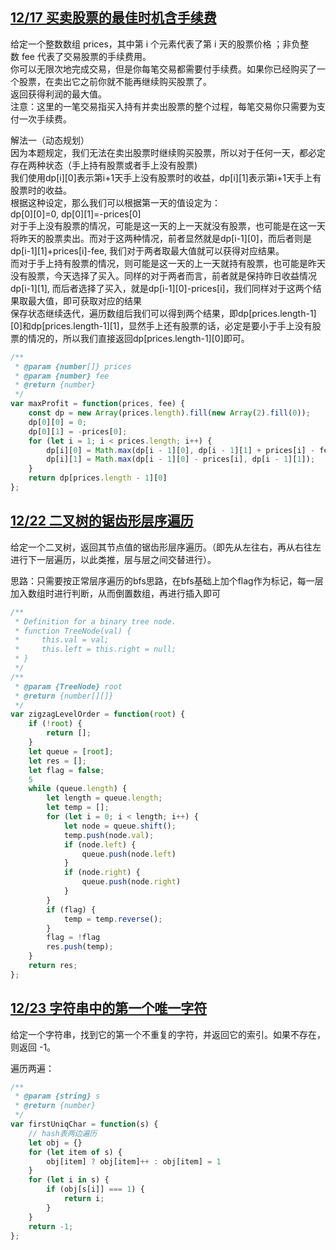 ## [12/17 买卖股票的最佳时机含手续费](https://leetcode-cn.com/problems/best-time-to-buy-and-sell-stock-with-transacti)

给定一个整数数组 prices，其中第 i 个元素代表了第 i 天的股票价格 ；非负整数 fee 代表了交易股票的手续费用。  
你可以无限次地完成交易，但是你每笔交易都需要付手续费。如果你已经购买了一个股票，在卖出它之前你就不能再继续购买股票了。  
返回获得利润的最大值。  
注意：这里的一笔交易指买入持有并卖出股票的整个过程，每笔交易你只需要为支付一次手续费。

解法一（动态规划）  
因为本题规定，我们无法在卖出股票时继续购买股票，所以对于任何一天，都必定存在两种状态（手上持有股票或者手上没有股票)  
我们使用dp[i][0]表示第i+1天手上没有股票时的收益，dp[i][1]表示第i+1天手上有股票时的收益。  
根据这种设定，那么我们可以根据第一天的值设定为：  
dp[0][0]=0, 
dp[0][1]=-prices[0]  
对于手上没有股票的情况，可能是这一天的上一天就没有股票，也可能是在这一天将昨天的股票卖出。而对于这两种情况，前者显然就是dp[i-1][0]，而后者则是dp[i-1][1]+prices[i]-fee, 我们对于两者取最大值就可以获得对应结果。  
而对于手上持有股票的情况，则可能是这一天的上一天就持有股票，也可能是昨天没有股票，今天选择了买入。同样的对于两者而言，前者就是保持昨日收益情况dp[i-1][1], 而后者选择了买入，就是dp[i-1][0]-prices[i]，我们同样对于这两个结果取最大值，即可获取对应的结果  
保存状态继续迭代，遍历数组后我们可以得到两个结果，即dp[prices.length-1][0]和dp[prices.length-1][1]，显然手上还有股票的话，必定是要小于手上没有股票的情况的，所以我们直接返回dp[prices.length-1][0]即可。

``` js
/**
 * @param {number[]} prices
 * @param {number} fee
 * @return {number}
 */
var maxProfit = function(prices, fee) {
    const dp = new Array(prices.length).fill(new Array(2).fill(0));
    dp[0][0] = 0;
    dp[0][1] = -prices[0];
    for (let i = 1; i < prices.length; i++) {
        dp[i][0] = Math.max(dp[i - 1][0], dp[i - 1][1] + prices[i] - fee);
        dp[i][1] = Math.max(dp[i - 1][0] - prices[i], dp[i - 1][1]);
    }
    return dp[prices.length - 1][0]
};
```

## [12/22 二叉树的锯齿形层序遍历](https://leetcode-cn.com/problems/binary-tree-zigzag-level-order-traversal/)

给定一个二叉树，返回其节点值的锯齿形层序遍历。（即先从左往右，再从右往左进行下一层遍历，以此类推，层与层之间交替进行）。  

思路：只需要按正常层序遍历的bfs思路，在bfs基础上加个flag作为标记，每一层加入数组时进行判断，从而倒置数组，再进行插入即可  

``` js
/**
 * Definition for a binary tree node.
 * function TreeNode(val) {
 *     this.val = val;
 *     this.left = this.right = null;
 * }
 */
/**
 * @param {TreeNode} root
 * @return {number[][]}
 */
var zigzagLevelOrder = function(root) {
    if (!root) {
        return [];
    }
    let queue = [root];
    let res = [];
    let flag = false;
    5
    while (queue.length) {
        let length = queue.length;
        let temp = [];
        for (let i = 0; i < length; i++) {
            let node = queue.shift();
            temp.push(node.val);
            if (node.left) {
                queue.push(node.left)
            }
            if (node.right) {
                queue.push(node.right)
            }
        }
        if (flag) {
            temp = temp.reverse();
        }
        flag = !flag
        res.push(temp);
    }
    return res;
};
```

## [12/23 字符串中的第一个唯一字符](https://leetcode-cn.com/problems/first-unique-character-in-a-string/)

给定一个字符串，找到它的第一个不重复的字符，并返回它的索引。如果不存在，则返回 -1。

遍历两遍：

``` js
/**
 * @param {string} s
 * @return {number}
 */
var firstUniqChar = function(s) {
    // hash表两边遍历
    let obj = {}
    for (let item of s) {
        obj[item] ? obj[item]++ : obj[item] = 1
    }
    for (let i in s) {
        if (obj[s[i]] === 1) {
            return i;
        }
    }
    return -1;
};
```
